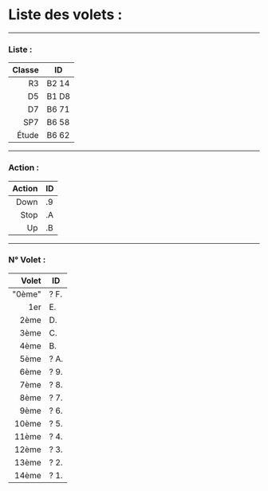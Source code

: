 # Liste des volets : 
---
### Liste :
| Classe | ID |
|-----:|-----------|
| R3 | B2 14 |
| D5 | B1 D8 |
| D7 | B6 71 |
| SP7 | B6 58 |
| Étude | B6 62 |

---
### Action :
| Action | ID |
|-------:|----|
| Down | .9 |
| Stop | .A |
| Up | .B |

---
### N° Volet :
| Volet | ID |
|------:|----|
| "0ème" | ? F. |
| 1er | E. |
| 2ème | D. |
| 3ème | C. |
| 4ème | B. |
| 5ème | ? A. |
| 6ème | ? 9. | 
| 7ème | ? 8. |
| 8ème | ? 7. |
| 9ème | ? 6. |
| 10ème| ? 5. |
| 11ème | ? 4. |
| 12ème | ? 3. |
| 13ème | ? 2. |
| 14ème | ? 1. |
